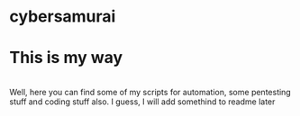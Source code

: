 # cybersamurai
<h1>This is my way</h1><br>
Well, here you can find some of my scripts for automation, some pentesting stuff and coding stuff also. 
I guess, I will add somethind to readme later